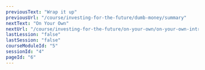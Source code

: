 ```yaml
---
previousText: "Wrap it up"
previousUrl: "/course/investing-for-the-future/dumb-money/summary"
nextText: "On Your Own"
nextUrl: "/course/investing-for-the-future/on-your-own/on-your-own-intro"
lastLession: "false"
lastSession: "false"
courseModuleId: "5"
sessionId: "4"
pageId: "6"
---
```



